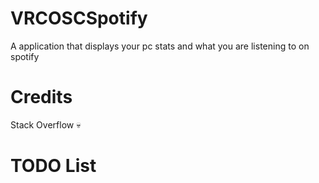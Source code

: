 # VRCOSCSpotify
A application that displays your pc stats and what you are listening to on spotify

# Credits
Stack Overflow 💀
# TODO List
